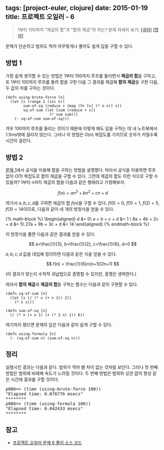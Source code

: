 tags: [project-euler, clojure]
date: 2015-01-19
title: 프로젝트 오일러 - 6
---
> 1부터 100까지 "제곱의 합"과 "합의 제곱"의 차는?
> 문제 자세히 보기: [[국어]](http://euler.synap.co.kr/prob_detail.php?id=6) [[영어]](https://projecteuler.net/problem=6)

문제가 단순하고 범위도 적어 아무렇게나 풀어도 쉽게 답을 구할 수 있다.<!--more-->

## 방법 1
가장 쉽게 생각할 수 있는 방법은 1부터 100까지 루프를 돌리면서 **제곱의 합**을 구하고, 또 1부터 100까지 루프를 돌려 합을 구한 다음 그 결과를 제곱해 **합의 제곱**을 구한 다음, 두 값의 차를 구하는 것이다.

```[clojure]
(defn using-brute-force [n]
  (let [s (range 1 (inc n))
        sum-of-sq (reduce + (map (fn [n] (* n n)) s))
        sq-of-sum (let [sum (reduce + s)]
                    (* sum sum))]
    (- sq-of-sum sum-of-sq)))
```

겨우 100까지 루프를 돌리는 것이기 때문에 이렇게 해도 답을 구하는 데 내 노트북에서 1.5ms밖에 걸리지 않는다. 그러나 이 방법은 $O(n)$ 복잡도를 가지므로 숫자가 커질수록 시간이 걸린다.

## 방법 2
[문제 1](/2015/01/01/project-euler-001/)에서 공식을 이용해 합을 구하는 방법을 설명했다. 따라서 공식을 이용하면 루프 없이 $O(1)$ 복잡도로 합의 제곱을 구할 수 있다. 그런데 제곱의 합도 이런 식으로 구할 수 있을까? 1부터 n까지 제곱의 합을 다음과 같은 형태라고 가정해보자.

$$
f(n) = an^3 + bn^2 + cn + d
$$

여기서 $a, b, c, d$를 구하면 제곱의 합 $f(n)$을 구할 수 있다. $f(0) = 0$, $f(1) = 1$, $f(2) = 5$, $f(3) = 14$이므로, 다음과 같이 네 개의 방정식을 얻을 수 있다.

{% math-block %}
\begin{aligned}
d &= 0\\
a + b + c + d &= 1 \\
8a + 4b + 2c + d &= 5\\
27a + 9b + 3c + d &= 14
\end{aligned}
{% endmath-block %}

이 방정식을 풀면 다음과 같은 결과를 얻을 수 있다.

$$
a=\frac{1}{3}, b=\frac{1}{2}, c=\frac{1}{6}, d=0
$$

$a, b, c, d$ 값을 대입해 정리하면 다음과 같은 식을 얻을 수 있다.

$$
f(n) = \frac{1}{6}n(n+1)(2n+1)
$$

(이 결과가 맞는지 수학적 귀납법으로 증명할 수 있지만, 증명은 생략한다.)

따라서 **합의 제곱**과 **제곱의 합**을 구하는 함수는 다음과 같이 구현할 수 있다.

```[clojure]
(defn sq-of-sum [n]
  (let [s (/ (* n (+ n 1)) 2)]
    (* s s)))

(defn sum-of-sq [n]
  (/ (* n (+ n 1) (+ (* 2 n) 1)) 6))
```

여기까지 했으면 문제의 답은 다음과 같이 쉽게 구할 수 있다.

```
(defn using-formula [n]
  (- (sq-of-sum n) (sum-of-sq n)))
```

## 정리
실행시킨 결과는 다음과 같다. 범위가 적어 별 차이 없는 것처럼 보인다. 그러나 첫 번째 방법은 범위에 비례해 속도가 느려질 것이다. 두 번째 방법은 범위와 상관 없이 항상 같은 시간에 결과를 구할 것이다.
<pre class="console">
p006=> (time (using-brute-force 100))
"Elapsed time: 0.076776 msecs"
********
p006=> (time (using-formula 100))
"Elapsed time: 0.042433 msecs"
********
</pre>

## 참고
* [프로젝트 오일러 문제 6 풀이 소스 코드](https://github.com/ntalbs/euler/blob/master/src/p006.clj)
